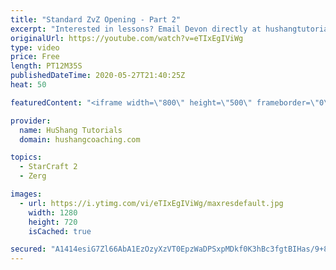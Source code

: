```yaml
---
title: "Standard ZvZ Opening - Part 2"
excerpt: "Interested in lessons? Email Devon directly at hushangtutorials@outlook.com ------------------------------------------------------------------------------------------------------- Want to support HuShang Tutorials directly? Patreon is a website where you can contribute a monthly donation that will help"
originalUrl: https://youtube.com/watch?v=eTIxEgIViWg
type: video
price: Free
length: PT12M35S
publishedDateTime: 2020-05-27T21:40:25Z
heat: 50

featuredContent: "<iframe width=\"800\" height=\"500\" frameborder=\"0\" src=\"https://www.youtube.com/embed/eTIxEgIViWg\" allow=\"accelerometer; autoplay; encrypted-media; gyroscope; picture-in-picture\" allowfullscreen></iframe>"

provider:
  name: HuShang Tutorials
  domain: hushangcoaching.com

topics:
  - StarCraft 2
  - Zerg

images:
  - url: https://i.ytimg.com/vi/eTIxEgIViWg/maxresdefault.jpg
    width: 1280
    height: 720
    isCached: true

secured: "A1414esiG7Zl66AbA1EzOzyXzVT0EpzWaDPSxpMDkf0K3hBc3fgtBIHas/9+8T6MtVRZhgqJ/ERvEC17vMTGSrA8+fDleRsohJ/XeQL7fC09ZzaHLdc3pNLHmLkya0+YCzV1kDpGPktpInUPfoVu8jomB2dA39hG3uzjqbrdD7IqxP8e8WTyLHDejVGIZISO++p9ewT9GWEQnffTHcICNqRGIF8bMTa+es3AHKpq7QS8KCsVZdJA7GbRKU9jobvK1L9HFgHUEfwN9QIP4hgxGfTutgUb22Tn9lKyRtK4AMpdpjESmaVP4SKovbtgLvumoHA/VQzd2+Fbh5Qivu5idW4lwSGws7lzmwlU7pFsXYBD2WovzX4BV6Ohv+zxu29J+CvmmgSSN4KzaG2Ax14UC2WFXY50IOes6q7gqrfnUfY=;rxhdpPDsPkO1sY86QLdSdg=="
---
```


